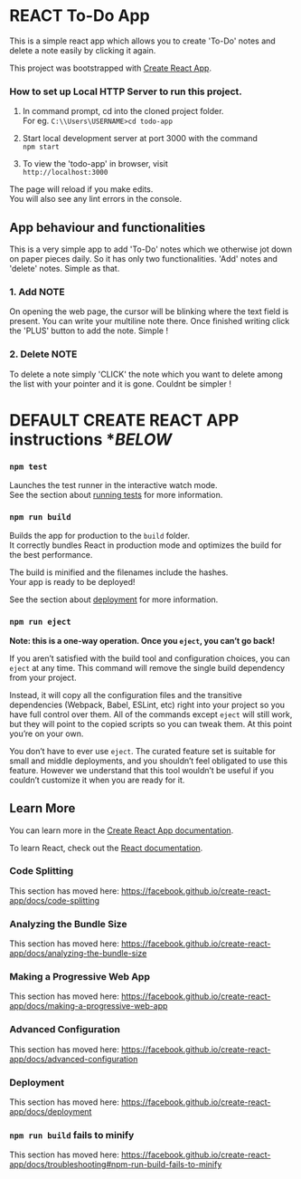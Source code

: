 # REACT To-Do App
This is a simple react app which allows you to create 'To-Do' notes and delete a note easily by clicking it again. 

This project was bootstrapped with [Create React App](https://github.com/facebook/create-react-app).

### How to set up Local HTTP Server to run this project.

1. In command prompt, cd into the cloned project folder.<br>
For eg. `C:\\Users\USERNAME>cd todo-app`

2. Start local development server at port 3000 with the command<br>
`npm start`

3. To view the 'todo-app' in browser, visit<br>
`http://localhost:3000`

The page will reload if you make edits.<br>
You will also see any lint errors in the console.

## App behaviour and functionalities

This is a very simple app to add 'To-Do' notes which we otherwise jot down on paper pieces daily. So it has only two functionalities. 'Add' notes and 'delete' notes. Simple as that. 

### 1. Add NOTE
On opening the web page, the cursor will be blinking where the text field is present. You can write your multiline note there. Once finished writing click the 'PLUS' button to add the note. Simple !


### 2. Delete NOTE
To delete a note simply 'CLICK' the note which you want to delete among the list with your pointer and it is gone. Couldnt be simpler !


# DEFAULT CREATE REACT APP instructions ****BELOW***


### `npm test`

Launches the test runner in the interactive watch mode.<br>
See the section about [running tests](https://facebook.github.io/create-react-app/docs/running-tests) for more information.

### `npm run build`

Builds the app for production to the `build` folder.<br>
It correctly bundles React in production mode and optimizes the build for the best performance.

The build is minified and the filenames include the hashes.<br>
Your app is ready to be deployed!

See the section about [deployment](https://facebook.github.io/create-react-app/docs/deployment) for more information.

### `npm run eject`

**Note: this is a one-way operation. Once you `eject`, you can’t go back!**

If you aren’t satisfied with the build tool and configuration choices, you can `eject` at any time. This command will remove the single build dependency from your project.

Instead, it will copy all the configuration files and the transitive dependencies (Webpack, Babel, ESLint, etc) right into your project so you have full control over them. All of the commands except `eject` will still work, but they will point to the copied scripts so you can tweak them. At this point you’re on your own.

You don’t have to ever use `eject`. The curated feature set is suitable for small and middle deployments, and you shouldn’t feel obligated to use this feature. However we understand that this tool wouldn’t be useful if you couldn’t customize it when you are ready for it.

## Learn More

You can learn more in the [Create React App documentation](https://facebook.github.io/create-react-app/docs/getting-started).

To learn React, check out the [React documentation](https://reactjs.org/).

### Code Splitting

This section has moved here: https://facebook.github.io/create-react-app/docs/code-splitting

### Analyzing the Bundle Size

This section has moved here: https://facebook.github.io/create-react-app/docs/analyzing-the-bundle-size

### Making a Progressive Web App

This section has moved here: https://facebook.github.io/create-react-app/docs/making-a-progressive-web-app

### Advanced Configuration

This section has moved here: https://facebook.github.io/create-react-app/docs/advanced-configuration

### Deployment

This section has moved here: https://facebook.github.io/create-react-app/docs/deployment

### `npm run build` fails to minify

This section has moved here: https://facebook.github.io/create-react-app/docs/troubleshooting#npm-run-build-fails-to-minify
